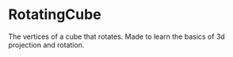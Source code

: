 # RotatingCube
The vertices of a cube that rotates. Made to learn the basics of 3d projection and rotation.

